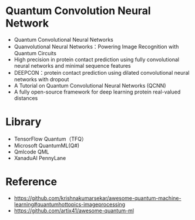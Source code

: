# Quantum Convolution Neural Network  
- Quantum Convolutional Neural Networks  
- Quanvolutional Neural Networks：Powering Image Recognition with Quantum Circuits   
- High precision in protein contact prediction using fully convolutional neural networks and minimal sequence features  
- DEEPCON：protein contact prediction using dilated convolutional neural networks with dropout  
- A Tutorial on Quantum Convolutional Neural Networks (QCNN)  
- A fully open-source framework for deep learning protein real-valued distances  

# Library
- TensorFlow Quantum（TFQ） 
- Microsoft QuantumML(Q#) 
- Qmlcode QML  
- XanaduAI PennyLane  


# Reference
- https://github.com/krishnakumarsekar/awesome-quantum-machine-learning#quantumhottopics-imageprocessing
- https://github.com/artix41/awesome-quantum-ml
